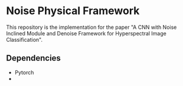 # Noise Physical Framework

This repository is the implementation for the paper "A CNN with Noise Inclined Module and Denoise Framework for Hyperspectral Image Classification".

## Dependencies

* Pytorch
* 